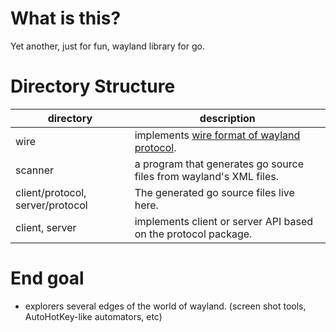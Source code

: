 # What is this?
Yet another, just for fun, wayland library for go.

# Directory Structure
 directory | description
----|-----
wire | implements [wire format of wayland protocol](https://wayland.freedesktop.org/docs/html/ch04.html).
scanner | a program that generates go source files from  wayland's XML files.
client/protocol, server/protocol | The generated go source files live here.
client, server | implements client or server API based on the protocol package.

# End goal
- explorers several edges of the world of wayland. (screen shot tools, AutoHotKey-like automators, etc)
